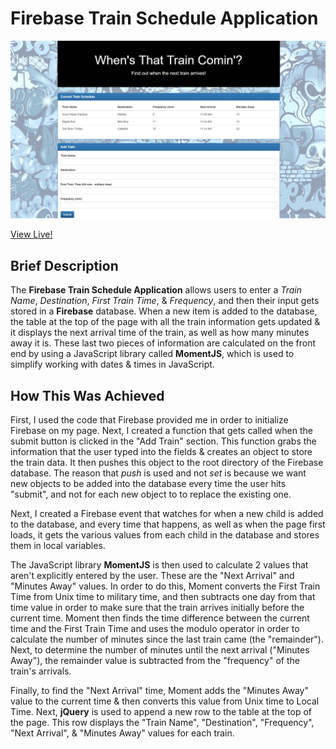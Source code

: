 # Firebase Train Schedule Application

![Train Schedule Application](assets/images/Scheduler_Screenshot.png)

 [View Live!](https://bereznd1.github.io/TrainScheduler/) 


## Brief Description   

The **Firebase Train Schedule Application** allows users to enter a *Train Name*, *Destination*, *First Train Time*, & *Frequency*, and then their input gets stored in a **Firebase** database. When a new item is added to the database, the table at the top of the page with all the train information gets updated & it displays the next arrival time of the train, as well as how many minutes away it is. These last two pieces of information are calculated on the front end by using a JavaScript library called **MomentJS**, which is used to simplify working with dates & times in JavaScript.

## How This Was Achieved

First, I used the code that Firebase provided me in order to initialize Firebase on my page. Next, I created a function that gets called when the submit button is clicked in the "Add Train" section. This function grabs the information that the user typed into the fields & creates an object to store the train data. It then pushes this object to the root directory of the Firebase database. The reason that *push* is used and not *set* is because we want new objects to be added into the database every time the user hits "submit", and not for each new object to to replace the existing one.

Next, I created a Firebase event that watches for when a new child is added to the database, and every time that happens, as well as when the page first loads, it gets the various values from each child in the database and stores them in local variables. 

The JavaScript library **MomentJS** is then used to calculate 2 values that aren't explicitly entered by the user. These are the "Next Arrival" and "Minutes Away" values. In order to do this, Moment converts the First Train Time from Unix time to military time, and then subtracts one day from that time value in order to make sure that the train arrives initially before the current time. Moment then finds the time difference between the current time and the First Train Time and uses the modulo operator in order to calculate the number of minutes since the last train came (the "remainder"). Next, to determine the number of minutes until the next arrival ("Minutes Away"), the remainder value is subtracted from the "frequency" of the train's arrivals.

Finally, to find the "Next Arrival" time, Moment adds the "Minutes Away" value to the current time & then converts this value from Unix time to Local Time. Next, **jQuery** is used to append a new row to the table at the top of the page. This row displays the "Train Name", "Destination", "Frequency", "Next Arrival", & "Minutes Away" values for each train.